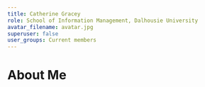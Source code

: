 ```yaml
---
title: Catherine Gracey
role: School of Information Management, Dalhousie University
avatar_filename: avatar.jpg
superuser: false
user_groups: Current members
---
```


# About Me